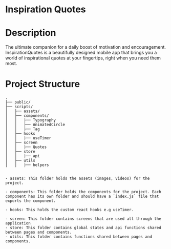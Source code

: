 # Inspiration Quotes

# Description

The ultimate companion for a daily boost of motivation and encouragement. InspirationQuotes is a beautifully designed mobile app that brings you a world of inspirational quotes at your fingertips, right when you need them most.

# Project Structure
```
.
├── public/
├── scripts/
│   ├── assets/
│   ├── components/
│   │   ├── Typography
│   │   ├── AnimatedCircle
│   │   ├── Tag
│   ├── hooks
│   │   ├── useTimer
│   ├── screen
│   │   ├── Quotes
│   ├── store
│   │   ├── api
│   ├── utils
│   │   ├── helpers


- assets: This folder holds the assets (images, videos) for the project.

- components: This folder holds the components for the project. Each component has its own folder and should have a `index.js` file that exports the component.

- hooks: This holds the custom react hooks e.g useTimer.

- screen: This folder contains screens that are used all through the application
- store: This folder contains global states and api functions shared between pages and components.
- utils: This folder contains functions shared between pages and components.
